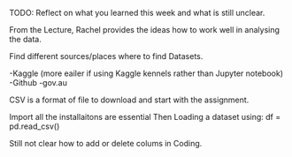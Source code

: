 TODO: Reflect on what you learned this week and what is still unclear.


From the Lecture, Rachel provides the ideas how to work well in analysing the data.

Find different sources/places where to find Datasets.

-Kaggle (more eailer if using Kaggle kennels rather than Jupyter notebook)
-Github
-gov.au


CSV is a format of file to download and start with the assignment.

  Import all the installaitons are essential
  Then 
  Loading a dataset using:
  df = pd.read_csv()

Still not clear how to add or delete colums in Coding.

